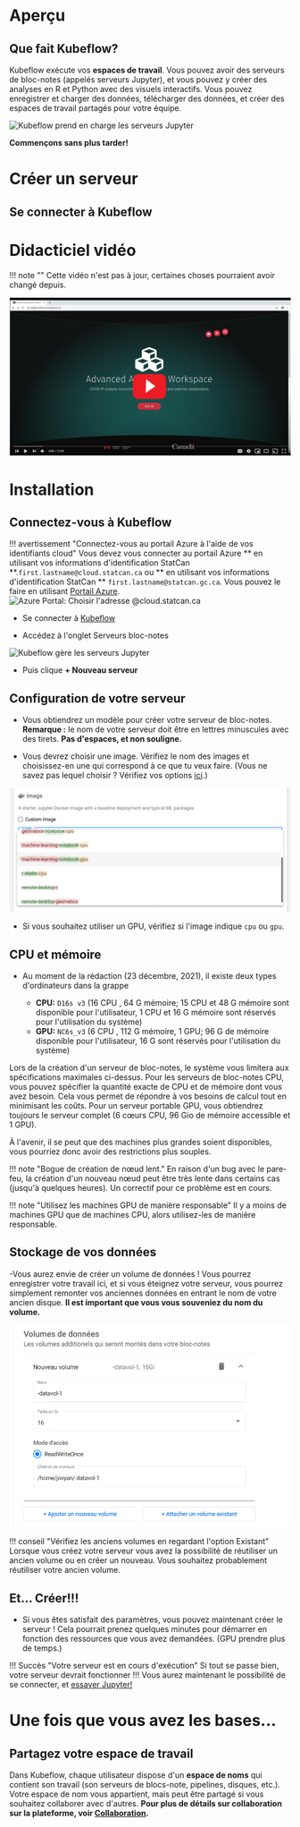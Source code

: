 # Aperçu

## Que fait Kubeflow?

Kubeflow exécute vos **espaces de travail**. Vous pouvez avoir des serveurs de
bloc-notes (appelés serveurs Jupyter), et vous pouvez y créer des analyses en R
et Python avec des visuels interactifs. Vous pouvez enregistrer et charger des
données, télécharger des données, et créer des espaces de travail partagés pour
votre équipe.

![Kubeflow prend en charge les serveurs Jupyter](../images/jupyter_visual.png)

**Commençons sans plus tarder!**

# Créer un serveur

## Se connecter à Kubeflow

# Didacticiel vidéo

<!--prettier-ignore-->
!!! note "" 
    Cette vidéo n'est pas à jour, certaines choses pourraient avoir changé depuis.

[![Click here for the video](../images/KubeflowVideo.PNG)](https://www.youtube.com/watch?v=xaI6ExYdxc4&list=PL1zlA2D7AHugkDdiyeUHWOKGKUd3MB_nD&index=1 "Espace de travail d'analyse avancée - Kubeflow")

# Installation

## Connectez-vous à Kubeflow

<!--prettier-ignore-->
!!! avertissement "Connectez-vous au portail Azure à l'aide de vos identifiants cloud"
    Vous devez vous connecter au portail Azure ** en utilisant vos informations d'identification StatCan **.`first.lastname@cloud.statcan.ca` ou ** en utilisant vos informations d'identification StatCan ** `first.lastname@statcan.gc.ca`. Vous pouvez le faire en utilisant
    [Portail Azure](https://portal.azure.com).
    ![Azure Portal: Choisir l'adresse `@cloud.statcan.ca` ](../images/azure-login.png)

- Se connecter à [Kubeflow](https://kubeflow.aaw.cloud.statcan.ca)

- Accédez à l'onglet Serveurs bloc-notes

![Kubeflow gère les serveurs Jupyter](../images/readme/kubeflow_ui.png)

- Puis clique **+ Nouveau serveur**

## Configuration de votre serveur

- Vous obtiendrez un modèle pour créer votre serveur de bloc-notes. **Remarque
  :** le nom de votre serveur doit être en lettres minuscules avec des tirets.
  **Pas d'espaces, et non souligne.**

- Vous devrez choisir une image. Vérifiez le nom des images et choisissez-en une
  qui correspond à ce que tu veux faire. (Vous ne savez pas lequel choisir ?
  Vérifiez vos options [ici](./Selecting-an-Image.md).)

![Choisissez une image](../images/kubeflow_choose_an_image.png)

- Si vous souhaitez utiliser un GPU, vérifiez si l'image indique `cpu` ou `gpu`.

## CPU et mémoire

- Au moment de la rédaction (23 décembre, 2021), il existe deux types
  d'ordinateurs dans la grappe

  - **CPU:** `D16s v3` (16 CPU , 64 G mémoire; 15 CPU et 48 G mémoire sont
    disponible pour l'utilisateur, 1 CPU et 16 G mémoire sont réservés pour
    l'utilisation du système)
  - **GPU:** `NC6s_v3` (6 CPU , 112 G mémoire, 1 GPU; 96 G de mémoire disponible
    pour l'utilisateur, 16 G sont réservés pour l'utilisation du système)

Lors de la création d'un serveur de bloc-notes, le système vous limitera aux
spécifications maximales ci-dessus. Pour les serveurs de bloc-notes CPU, vous
pouvez spécifier la quantité exacte de CPU et de mémoire dont vous avez besoin.
Cela vous permet de répondre à vos besoins de calcul tout en minimisant les
coûts. Pour un serveur portable GPU, vous obtiendrez toujours le serveur complet
(6 cœurs CPU, 96 Gio de mémoire accessible et 1 GPU).

À l'avenir, il se peut que des machines plus grandes soient disponibles, vous
pourriez donc avoir des restrictions plus souples.

<!--prettier-ignore-->
!!! note "Bogue de création de nœud lent."
    En raison d'un bug avec le pare-feu, la création d'un nouveau nœud peut être très
    lente dans certains cas (jusqu'à quelques heures). Un correctif pour ce problème est en cours.

<!--prettier-ignore-->
!!! note "Utilisez les machines GPU de manière responsable"
    Il y a moins de machines GPU que de machines CPU, alors utilisez-les de manière responsable.

## Stockage de vos données

-Vous aurez envie de créer un volume de données ! Vous pourrez enregistrer votre
travail ici, et si vous éteignez votre serveur, vous pourrez simplement remonter
vos anciennes données en entrant le nom de votre ancien disque. **Il est
important que vous vous souveniez du nom du volume.**

![Créer un volume de données](../images/kubeflow_volumes.png)

<!--prettier-ignore-->
!!! conseil "Vérifiez les anciens volumes en regardant l'option Existant"
    Lorsque vous créez votre serveur vous avez la possibilité de réutiliser un ancien volume
    ou en créer un nouveau. Vous souhaitez probablement réutiliser votre ancien volume.

## Et... Créer!!!

- Si vous êtes satisfait des paramètres, vous pouvez maintenant créer le serveur
  ! Cela pourrait prenez quelques minutes pour démarrer en fonction des
  ressources que vous avez demandées. (GPU prendre plus de temps.)

<!--prettier-ignore-->
!!! Succès "Votre serveur est en cours d'exécution"
    Si tout se passe bien, votre serveur devrait fonctionner !!! Vous aurez maintenant le
    possibilité de se connecter, et [essayer Jupyter!](/daaas/en/1-Experiments/Jupyter)

# Une fois que vous avez les bases...

## Partagez votre espace de travail

Dans Kubeflow, chaque utilisateur dispose d'un **espace de noms** qui contient
son travail (son serveurs de blocs-note, pipelines, disques, etc.). Votre espace
de nom vous appartient, mais peut être partagé si vous souhaitez collaborer avec
d'autres. **Pour plus de détails sur collaboration sur la plateforme, voir
[Collaboration](../4-Collaboration/Overview.md).**
